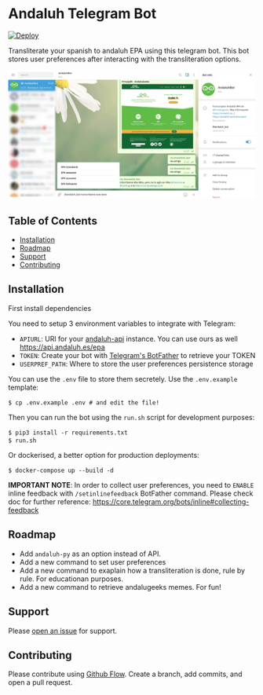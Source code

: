# Andaluh Telegram Bot
[![Deploy](https://www.herokucdn.com/deploy/button.svg)](https://heroku.com/deploy)

Transliterate your spanish to andaluh EPA using this telegram bot. This bot stores user preferences after interacting with the transliteration options.

<img width="800" alt="andaluh-slack about" src="https://github.com/andalugeeks/andaluh-telegram/blob/master/img/andaluhbot.png?raw=true">

## Table of Contents

- [Installation](#installation)
- [Roadmap](#roadmap)
- [Support](#support)
- [Contributing](#contributing)

## Installation

First install dependencies

You need to setup 3 environment variables to integrate with Telegram:

- `APIURL`: URl for your [andaluh-api](https://github.com/andalugeeks/andaluh-api) instance. You can use ours as well https://api.andaluh.es/epa
- `TOKEN`: Create your bot with [Telegram's BotFather](https://core.telegram.org/bots) to retrieve your TOKEN
- `USERPREF_PATH`: Where to store the user preferences persistence storage

You can use the `.env` file to store them secretely. Use the `.env.example` template:

```
$ cp .env.example .env # and edit the file!
```

Then you can run the bot using the `run.sh` script for development purposes:

```
$ pip3 install -r requirements.txt
$ run.sh
```

Or dockerised, a better option for production deployments:

```
$ docker-compose up --build -d
```

**IMPORTANT NOTE**: In order to collect user preferences, you need to `ENABLE` inline feedback with `/setinlinefeedback` BotFather command. Please check doc for further reference: https://core.telegram.org/bots/inline#collecting-feedback

## Roadmap

* Add `andaluh-py` as an option instead of API.
* Add a new command to set user preferences
* Add a new command to exaplain how a transliteration is done, rule by rule. For educationan purposes.
* Add a new command to retrieve andalugeeks memes. For fun!

## Support

Please [open an issue](https://github.com/andalugeeks/andaluh-telegram/issues/new) for support.

## Contributing

Please contribute using [Github Flow](https://guides.github.com/introduction/flow/). Create a branch, add commits, and open a pull request.
